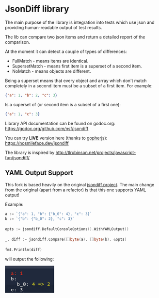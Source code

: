 # JsonDiff library

The main purpose of the library is integration into tests which use json and providing human-readable output of test results.

The lib can compare two json items and return a detailed report of the comparison.

At the moment it can detect a couple of types of differences:

 - FullMatch - means items are identical.
 - SupersetMatch - means first item is a superset of a second item.
 - NoMatch - means objects are different.

Being a superset means that every object and array which don't match completely in a second item must be a subset of a first item. For example:

```json
{"a": 1, "b": 2, "c": 3}
```

Is a superset of (or second item is a subset of a first one):

```json
{"a": 1, "c": 3}
```

Library API documentation can be found on godoc.org: https://godoc.org/github.com/nsf/jsondiff

You can try **LIVE** version here (thanks to [gopherjs](https://github.com/gopherjs/gopherjs)): https://nosmileface.dev/jsondiff

The library is inspired by http://tlrobinson.net/projects/javascript-fun/jsondiff/

## YAML Output Support

This fork is based heavily on the original [jsondiff project](https://github.com/nsf/jsondiff). The main change from the original (apart from a refactor) is that this one supports YAML output!

Example:
```go
a := `{"a": 1, "b": {"b_0": 4}, "c": 3}`
b := `{"b": {"b_0": 2}, "c": 3}`

opts := jsondiff.DefaultConsoleOptions().WithYAMLOutput()

_, diff := jsondiff.Compare([]byte(a), []byte(b), &opts)

fmt.Println(diff)
```
will output the following:

![YAMLOutput](images/yaml_output.png)
